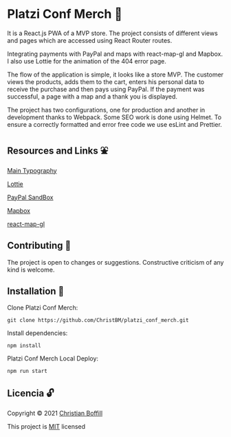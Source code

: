 # Platzi Conf Merch :convenience_store:

It is a React.js PWA of a MVP store. The project consists of different views and pages which are accessed using React Router routes.

Integrating payments with PayPal and maps with react-map-gl and Mapbox. I also use Lottie for the animation of the 404 error page.

The flow of the application is simple, it looks like a store MVP. The customer views the products, adds them to the cart, enters his personal data to receive the purchase and then pays using PayPal. If the payment was successful, a page with a map and a thank you is displayed.

The project has two configurations, one for production and another in development thanks to Webpack. Some SEO work is done using Helmet. To ensure a correctly formatted and error free code we use esLint and Prettier.

## Resources and Links :fountain:
[Main Typography](http://google-webfonts-helper.herokuapp.com/fonts/open-sans?subsets=latin "Open Sans")

[Lottie](https://lottiefiles.com/)

[PayPal SandBox](https://www.sandbox.paypal.com/)

[Mapbox](https://www.mapbox.com/)

[react-map-gl](http://visgl.github.io/react-map-gl/)

## Contributing :raising_hand:
The project is open to changes or suggestions. Constructive criticism of any kind is welcome.

## Installation :electric_plug:
Clone Platzi Conf Merch:
```
git clone https://github.com/ChristBM/platzi_conf_merch.git
 ```

Install dependencies:
```
npm install
```

Platzi Conf Merch Local Deploy:
```
npm run start
```

## Licencia :unlock:

Copyright © 2021 [Christian Boffill](https://github.com/ChristBM)

This project is [MIT](https://choosealicense.com/licenses/mit/) licensed
